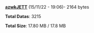 [**azwkJETT**](/data/azwkJETT.txt) (15/11/22 - 19:06)- 2164 bytes

**Total Datas**: 3215

**Total Size**: 17.80 MB / 17.8 MB
